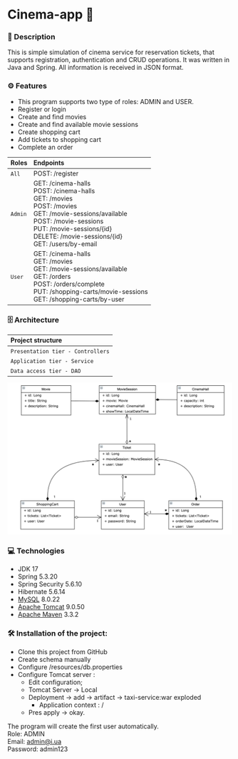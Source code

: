 # Cinema-app 🎥

### 📜 Description
This is simple simulation of cinema  service for reservation tickets, 
that supports registration, authentication and CRUD operations. It was written in Java and Spring.
All information is received in JSON format.
### ⚙️ Features
- This program supports two type of roles: 
ADMIN and USER. 
- Register or login
- Create and find movies
- Create and find available movie sessions
- Create shopping cart
- Add tickets to shopping cart
- Complete an order

| Roles   | Endpoints                                                                                                                                                                                                                                                           |
|:--------|:--------------------------------------------------------------------------------------------------------------------------------------------------------------------------------------------------------------------------------------------------------------------|
| `All`   | POST: /register                                                                                                                                                                                                                                                     |
| `Admin` | GET: /cinema-halls<br/>POST: /cinema-halls<br/>GET: /movies<br/>POST: /movies<br/>GET: /movie-sessions/available<br/>POST: /movie-sessions<br/>PUT: /movie-sessions/{id}<br/>DELETE: /movie-sessions/{id}<br/>GET: /users/by-email                                  |
| `User`  | GET: /cinema-halls<br/>GET: /movies<br/>GET: /movie-sessions/available<br/>GET: /orders<br/>POST: /orders/complete<br/>PUT: /shopping-carts/movie-sessions<br/>GET: /shopping-carts/by-user                                                                         |

### 🗄 Architecture
| Project structure |
| :-------- |
|`Presentation tier - Controllers`|
| `Application tier - Service` |
| `Data access tier - DAO` |

![diagram](img/uml.png)

### 💻 Technologies
- JDK 17
- Spring 5.3.20
- Spring Security 5.6.10
- Hibernate 5.6.14
- [MySQL](https://www.mysql.com/) 8.0.22
- [Apache Tomcat](https://tomcat.apache.org/) 9.0.50
- [Apache Maven](https://maven.apache.org/) 3.3.2

### 🛠 Installation of the project:
- Clone this project from GitHub
- Create schema manually
- Configure /resources/db.properties
- Configure Tomcat server :
    - Edit configuration;
    - Tomcat Server -> Local
    - Deployment -> add -> artifact -> taxi-service:war exploded
        - Application context : /
    - Pres apply -> okay.

The program will create the first user automatically.
<br/>Role: ADMIN 
<br/>Email: admin@i.ua
<br/>Password: admin123 